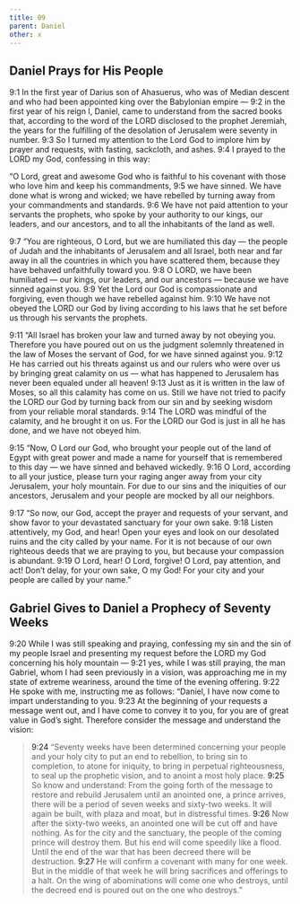 ```yaml
---
title: 09
parent: Daniel
other: x
---
```


## Daniel Prays for His People

<a name="9:1">9:1</a> In the first year of Darius son of Ahasuerus, who was of Median descent and who had been appointed king over the Babylonian empire — <a name="9:2">9:2</a> in the first year of his reign I, Daniel, came to understand from the sacred books that, according to the word of the LORD disclosed to the prophet Jeremiah, the years for the fulfilling of the desolation of Jerusalem were seventy in number. <a name="9:3">9:3</a> So I turned my attention to the Lord God to implore him by prayer and requests, with fasting, sackcloth, and ashes. <a name="9:4">9:4</a> I prayed to the LORD my God, confessing in this way:

“O Lord, great and awesome God who is faithful to his covenant with those who love him and keep his commandments, <a name="9:5">9:5</a> we have sinned. We have done what is wrong and wicked; we have rebelled by turning away from your commandments and standards. <a name="9:6">9:6</a> We have not paid attention to your servants the prophets, who spoke by your authority to our kings, our leaders, and our ancestors, and to all the inhabitants of the land as well.

<a name="9:7">9:7</a> “You are righteous, O Lord, but we are humiliated this day — the people of Judah and the inhabitants of Jerusalem and all Israel, both near and far away in all the countries in which you have scattered them, because they have behaved unfaithfully toward you. <a name="9:8">9:8</a> O LORD, we have been humiliated — our kings, our leaders, and our ancestors — because we have sinned against you. <a name="9:9">9:9</a> Yet the Lord our God is compassionate and forgiving, even though we have rebelled against him. <a name="9:10">9:10</a> We have not obeyed the LORD our God by living according to his laws that he set before us through his servants the prophets.

<a name="9:11">9:11</a> “All Israel has broken your law and turned away by not obeying you. Therefore you have poured out on us the judgment solemnly threatened in the law of Moses the servant of God, for we have sinned against you. <a name="9:12">9:12</a> He has carried out his threats against us and our rulers who were over us by bringing great calamity on us — what has happened to Jerusalem has never been equaled under all heaven! <a name="9:13">9:13</a> Just as it is written in the law of Moses, so all this calamity has come on us. Still we have not tried to pacify the LORD our God by turning back from our sin and by seeking wisdom from your reliable moral standards. <a name="9:14">9:14</a> The LORD was mindful of the calamity, and he brought it on us. For the LORD our God is just in all he has done, and we have not obeyed him.

<a name="9:15">9:15</a> “Now, O Lord our God, who brought your people out of the land of Egypt with great power and made a name for yourself that is remembered to this day — we have sinned and behaved wickedly. <a name="9:16">9:16</a> O Lord, according to all your justice, please turn your raging anger away from your city Jerusalem, your holy mountain. For due to our sins and the iniquities of our ancestors, Jerusalem and your people are mocked by all our neighbors.

<a name="9:17">9:17</a> “So now, our God, accept the prayer and requests of your servant, and show favor to your devastated sanctuary for your own sake. <a name="9:18">9:18</a> Listen attentively, my God, and hear! Open your eyes and look on our desolated ruins and the city called by your name. For it is not because of our own righteous deeds that we are praying to you, but because your compassion is abundant. <a name="9:19">9:19</a> O Lord, hear! O Lord, forgive! O Lord, pay attention, and act! Don’t delay, for your own sake, O my God! For your city and your people are called by your name.”

## Gabriel Gives to Daniel a Prophecy of Seventy Weeks

<a name="9:20">9:20</a> While I was still speaking and praying, confessing my sin and the sin of my people Israel and presenting my request before the LORD my God concerning his holy mountain — <a name="9:21">9:21</a> yes, while I was still praying, the man Gabriel, whom I had seen previously in a vision, was approaching me in my state of extreme weariness, around the time of the evening offering. <a name="9:22">9:22</a> He spoke with me, instructing me as follows: “Daniel, I have now come to impart understanding to you. <a name="9:23">9:23</a> At the beginning of your requests a message went out, and I have come to convey it to you, for you are of great value in God’s sight. Therefore consider the message and understand the vision:

> <a name="9:24">9:24</a> “Seventy weeks have been determined
> concerning your people and your holy city
> to put an end to rebellion,
> to bring sin to completion,
> to atone for iniquity,
> to bring in perpetual righteousness,
> to seal up the prophetic vision,
> and to anoint a most holy place.
> <a name="9:25">9:25</a> So know and understand:
> From the going forth of the message to restore and rebuild
> Jerusalem until an anointed one, a prince arrives,
> there will be a period of seven weeks and sixty-two weeks.
> It will again be built, with plaza and moat,
> but in distressful times.
> <a name="9:26">9:26</a> Now after the sixty-two weeks,
> an anointed one will be cut off and have nothing.
> As for the city and the sanctuary,
> the people of the coming prince will destroy them.
> But his end will come speedily like a flood.
> Until the end of the war that has been decreed
> there will be destruction.
> <a name="9:27">9:27</a> He will confirm a covenant with many for one week.
> But in the middle of that week
> he will bring sacrifices and offerings to a halt.
> On the wing of abominations will come one who destroys,
> until the decreed end is poured out on the one who destroys.”
